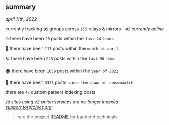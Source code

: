 
## summary
_april 11th, 2022_

currently tracking `95` groups across `135` relays & mirrors - _`45` currently online_

⏲ there have been `20` posts within the `last 24 hours`

🦈 there have been `117` posts within the `month of april`

🪐 there have been `923` posts within the `last 90 days`

🏚 there have been `1039` posts within the `year of 2022`

🦕 there have been `3325` posts `since the dawn of ransomwatch`

there are `47` custom parsers indexing posts

_`20` sites using v2 onion services are no longer indexed - [support.torproject.org](https://support.torproject.org/onionservices/v2-deprecation/)_

> see the project [README](https://github.com/thetanz/ransomwatch#ransomwatch--) for backend technicals
